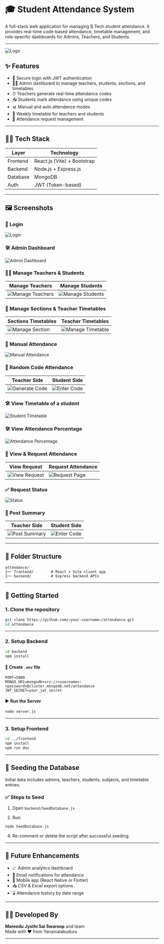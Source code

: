 

# 🎓 Student Attendance System

A full-stack web application for managing B.Tech student attendance. It provides real-time code-based attendance, timetable management, and role-specific dashboards for Admins, Teachers, and Students.

---

![Logo](https://github.com/vyshnaviGadamsetty/Student_attenadance_system/blob/e6306b31882d23b5639324be5e5ff5411650af39/frontend/src/assets/logo.jpeg)

## ✨ Features

- 🔐 Secure login with JWT authentication
- 🧑‍🏫 Admin dashboard to manage teachers, students, sections, and timetables
- ⏰ Teachers generate real-time attendance codes
- 📥 Students mark attendance using unique codes
- 📊 Manual and auto attendance modes
- 📆 Weekly timetable for teachers and students
- 📌 Attendance request management

---

## 🧑‍💻 Tech Stack

| Layer     | Technology                |
|-----------|---------------------------|
| Frontend  | React.js (Vite) + Bootstrap |
| Backend   | Node.js + Express.js      |
| Database  | MongoDB                   |
| Auth      | JWT (Token-based)         |

---

## 🖼️ Screenshots

### 🔐 Login
![Login](https://github.com/vyshnaviGadamsetty/Student_attenadance_system/blob/e6306b31882d23b5639324be5e5ff5411650af39/frontend/src/assets/Login.png)

### 🛠️ Admin Dashboard
![Admin Dashboard](https://github.com/vyshnaviGadamsetty/Student_attenadance_system/blob/e6306b31882d23b5639324be5e5ff5411650af39/frontend/src/assets/Admin_Dashboard.png)

### 👩‍🏫 Manage Teachers & Students
| Manage Teachers | Manage Students |
|-----------------|-----------------|
| ![Manage Teachers](https://github.com/vyshnaviGadamsetty/Student_attenadance_system/blob/e6306b31882d23b5639324be5e5ff5411650af39/frontend/src/assets/manage_teachers.png) | ![Manage Students](https://github.com/vyshnaviGadamsetty/Student_attenadance_system/blob/e6306b31882d23b5639324be5e5ff5411650af39/frontend/src/assets/manage_students.png) |

### 🧩 Manage Sections & Teacher Timetables
| Sections Timetables | Teacher Timetables |
|----------|------------|
| ![Manage Section](https://github.com/vyshnaviGadamsetty/Student_attenadance_system/blob/e6306b31882d23b5639324be5e5ff5411650af39/frontend/src/assets/manage_section.png) | ![Manage Timetable](https://github.com/vyshnaviGadamsetty/Student_attenadance_system/blob/e6306b31882d23b5639324be5e5ff5411650af39/frontend/src/assets/Manage_Teacher_Timetable.png) |

### 🧾 Manual Attendance
![Manual Attendance](https://github.com/vyshnaviGadamsetty/Student_attenadance_system/blob/e6306b31882d23b5639324be5e5ff5411650af39/frontend/src/assets/Manual_Attendance.png)

### 🔐 Random Code Attendance
| Teacher Side | Student Side |
|--------------|---------------|
| ![Generate Code](https://github.com/vyshnaviGadamsetty/Student_attenadance_system/blob/e6306b31882d23b5639324be5e5ff5411650af39/frontend/src/assets/Random_code_Attendance.png) | ![Enter Code](https://github.com/vyshnaviGadamsetty/Student_attenadance_system/blob/e6306b31882d23b5639324be5e5ff5411650af39/frontend/src/assets/entering_random_number.png) |

### 🛠️ View Timetable of a student
![Student Timetable](https://github.com/vyshnaviGadamsetty/Student_attenadance_system/blob/e6306b31882d23b5639324be5e5ff5411650af39/frontend/src/assets/Students_Timetable.png)
### 🛠️ View Attendance Percentage
![Attendance Percentage](https://github.com/vyshnaviGadamsetty/Student_attenadance_system/blob/e6306b31882d23b5639324be5e5ff5411650af39/frontend/src/assets/View_Attendance.png)
### 📑 View & Request Attendance
| View Request| Request Attendance |
|------------------|--------------------|
| ![View Request](https://github.com/vyshnaviGadamsetty/Student_attenadance_system/blob/e6306b31882d23b5639324be5e5ff5411650af39/frontend/src/assets/accepting_request.png) | ![Request Page](https://github.com/vyshnaviGadamsetty/Student_attenadance_system/blob/e6306b31882d23b5639324be5e5ff5411650af39/frontend/src/assets/request_page.png) |

### ✅  Request Status
![Status](https://github.com/vyshnaviGadamsetty/Student_attenadance_system/blob/e6306b31882d23b5639324be5e5ff5411650af39/frontend/src/assets/request_status.png) 
### 🔐 Post Summary
| Teacher Side | Student Side |
|--------------|---------------|
| ![Post Summary](https://github.com/vyshnaviGadamsetty/Student_attenadance_system/blob/e6306b31882d23b5639324be5e5ff5411650af39/frontend/src/assets/summary_post.png) | ![Enter Code](https://github.com/vyshnaviGadamsetty/Student_attenadance_system/blob/e6306b31882d23b5639324be5e5ff5411650af39/frontend/src/assets/summary%20page.png) |

---

## 📁 Folder Structure

```
attendance/
├── frontend/        # React + Vite client app
├── backend/         # Express backend APIs
```

---

## 🚀 Getting Started

### 1. Clone the repository

```bash
git clone https://github.com/<your-username>/attendance.git
cd attendance
```

---

### 2. Setup Backend

```bash
cd backend
npm install
```

#### 📄 Create `.env` file

```env
PORT=5000
MONGO_URI=mongodb+srv://<username>:<password>@cluster.mongodb.net/attendance
JWT_SECRET=your_jwt_secret
```

#### ▶️ Run the Server

```bash
node server.js
```

---

### 3. Setup Frontend

```bash
cd ../frontend
npm install
npm run dev
```

---

## 🌱 Seeding the Database

Initial data includes admins, teachers, students, subjects, and timetable entries.

### ✅ Steps to Seed

1. Open `backend/SeedDatabase.js`

2. Run:

```bash
node SeedDatabase.js
```

4. Re-comment or delete the script after successful seeding.

---

## 🎯 Future Enhancements

- 📈 Admin analytics dashboard
- 📩 Email notifications for attendance
- 📲 Mobile app (React Native or Flutter)
- 📥 CSV & Excel export options
- ⌛ Attendance history by date range

---

## 👩‍💻 Developed By

**Mareedu Jyothi Sai Swaroop** and team  
Made with ❤️ from Yanamalakuduru

---
